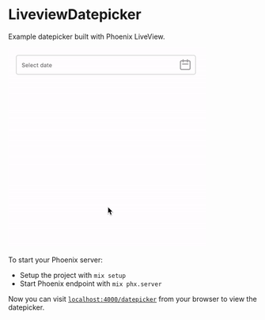 # LiveviewDatepicker

Example datepicker built with Phoenix LiveView.

![LiveView Datepicker](./datepicker.gif)

To start your Phoenix server:

  * Setup the project with `mix setup`
  * Start Phoenix endpoint with `mix phx.server`

Now you can visit [`localhost:4000/datepicker`](http://localhost:4000/datepicker) from your browser to view the datepicker.

